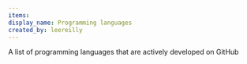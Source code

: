 ```yaml
---
items:
display_name: Programming languages
created_by: leereilly
---
```

A list of programming languages that are actively developed on GitHub
